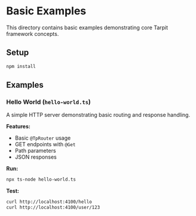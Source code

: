 # Basic Examples

This directory contains basic examples demonstrating core Tarpit framework concepts.

## Setup

```bash
npm install
```

## Examples

### Hello World (`hello-world.ts`)

A simple HTTP server demonstrating basic routing and response handling.

**Features:**
- Basic `@TpRouter` usage
- GET endpoints with `@Get`
- Path parameters
- JSON responses

**Run:**
```bash
npx ts-node hello-world.ts
```

**Test:**
```bash
curl http://localhost:4100/hello
curl http://localhost:4100/user/123
``` 